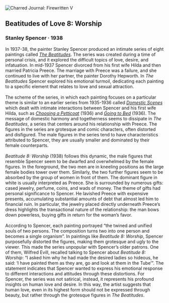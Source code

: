 <div class="artwork-of-the-day">
  <div class="container">
    <div class="img-wrapper">
      <img
        src="https://uploads2.wikiart.org/00303/images/stanley-spencer/beatitudes-of-love-8-worship.jpg!Large.jpg"
        alt="Charred Journal: Firewritten V" />
    </div>
    <div class="artwork-detail">
      <div class="artwork-origin"> 
        <h2 class="artwork-name">Beatitudes of Love 8: Worship</h2>
        <h3 class="artist">
          Stanley Spencer
                    ·  1938
        </h3>
      </div>
      <p class="description">
        <span class="artwork-description-text ng-binding" ng-bind-html="viewModel.ArtworkOfTheDay.Description | unsafe">In 1937-38, the painter Stanley Spencer produced an intimate series of eight paintings called <a target="_blank" href="https://www.wikiart.org/en/stanley-spencer/all-works#!#filterName:Series_the-beautitudes,resultType:masonry"><i>The Beatitudes</i></a>.  The series was created during a time of personal crisis, and it explored the difficult topics of love, desire, and infatuation.  In mid-1937 Spencer divorced from his first wife Hilda and then married Patricia Preece. The marriage with Preece was a failure, and she continued to live with her partner, the painter Dorothy Hepworth. In <i>The Beatitudes</i> Spencer explored his emotional turmoil, dedicating each painting to a specific element that relates to love and sexual attraction.<br><br>The scheme of the series, in which each painting focuses on a particular theme is similar to an earlier series from 1935-1936 called <a target="_blank" href="https://www.wikiart.org/en/stanley-spencer/all-works#!#filterName:Series_domestic-scenes,resultType:masonry"><i>Domestic Scenes</i></a> which dealt with intimate interactions between Spencer and his first wife Hilda, such as <a target="_blank" href="https://www.wikiart.org/en/stanley-spencer/choosing-a-petticoat-1936"><i>Choosing a Petticoat</i></a> (1936) and <a target="_blank" href="https://www.wikiart.org/en/stanley-spencer/going-to-bed"><i>Going to Bed</i></a> (1936). The message of domestic harmony and togetherness seems to dissipate in <i>The Beatitudes</i>, a series that centers around his relationship with Preece. The figures in the series are grotesque and comic characters, often distorted and disfigured. The male figures in the series tend to have characteristics attributed to Spencer, they are usually smaller and dominated by their female counterparts.<br><br><i>Beatitude 8: Worship</i> (1938) follows this dynamic, the male figures that resemble Spencer seem to be dwarfed and overwhelmed by the female figures. In the foreground, the two men are in kneeling positions as the large female bodies tower over them. Similarly, the two further figures seem to be absorbed by the group of women in front of them. The dominant figure in white is usually interpreted as Preece. She is surrounded by numerous gifts: cased jewelry, perfume, coins, and wads of money. The theme of gifts had personal significance to Spencer. He lavished Preece with expensive presents, accumulating substantial amounts of debt that almost led him to financial ruin. In particular, the jewelry placed directly underneath Preece’s dress highlights the transactional nature of the relationship: the man bows down powerless, buying gifts in return for the woman’s favor.<br><br>According to Spencer, each painting portrayed “the twined and unified souls of two persons. The composition turns two into one person and becomes a single organism”. In paintings like <i>Beatitude 8: Worship</i>, Spencer purposefully distorted the figures, making them grotesque and ugly to the viewer. This made the series unpopular with Spencer’s older patrons. One of them, Wilfred Evill, recalled talking to Spencer about <i>Beatitude 8: Worship</i>: “I asked him why he had made the desired ladies so hideous, he said: ‘I have painted them as they are, go and look at them in the Tube’”. The statement indicates that Spencer wanted to express his emotional response to different interactions and attitudes through these distortions. For Spencer, the series was not satirical, instead, it represents his profound insights on human love and desire. In this way, the artist suggests that human love, even in its highest form should not be expressed through beauty, but rather through the grotesque figures in <i>The Beatitudes</i>.</span>
                        <div class="text-shadow-container" ng-show="showShadow" style=""></div>
      </p>
    </div>
  </div>

</div>
